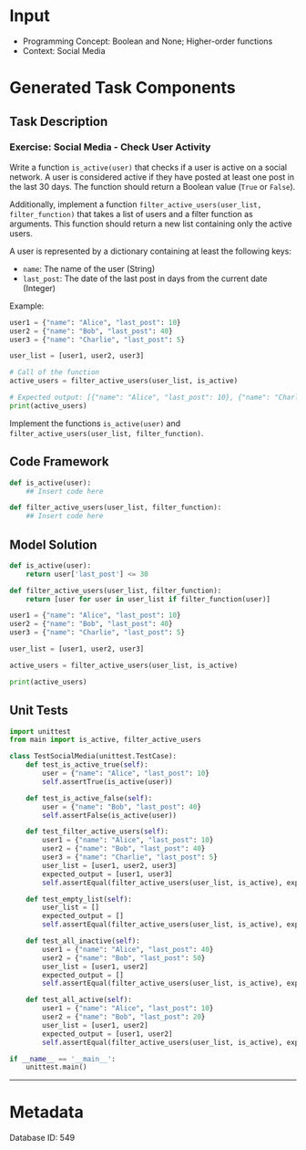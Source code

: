 # Input
- Programming Concept: Boolean and None; Higher-order functions
- Context: Social Media

# Generated Task Components
## Task Description
### Exercise: Social Media - Check User Activity

Write a function `is_active(user)` that checks if a user is active on a social network. A user is considered active if they have posted at least one post in the last 30 days. The function should return a Boolean value (`True` or `False`).

Additionally, implement a function `filter_active_users(user_list, filter_function)` that takes a list of users and a filter function as arguments. This function should return a new list containing only the active users.

A user is represented by a dictionary containing at least the following keys:
- `name`: The name of the user (String)
- `last_post`: The date of the last post in days from the current date (Integer)

Example:
```python
user1 = {"name": "Alice", "last_post": 10}
user2 = {"name": "Bob", "last_post": 40}
user3 = {"name": "Charlie", "last_post": 5}

user_list = [user1, user2, user3]

# Call of the function
active_users = filter_active_users(user_list, is_active)

# Expected output: [{"name": "Alice", "last_post": 10}, {"name": "Charlie", "last_post": 5}]
print(active_users)
```

Implement the functions `is_active(user)` and `filter_active_users(user_list, filter_function)`.

## Code Framework
```python
def is_active(user):
    ## Insert code here

def filter_active_users(user_list, filter_function):
    ## Insert code here

```

## Model Solution
```python
def is_active(user):
    return user['last_post'] <= 30

def filter_active_users(user_list, filter_function):
    return [user for user in user_list if filter_function(user)]

user1 = {"name": "Alice", "last_post": 10}
user2 = {"name": "Bob", "last_post": 40}
user3 = {"name": "Charlie", "last_post": 5}

user_list = [user1, user2, user3]

active_users = filter_active_users(user_list, is_active)

print(active_users)
```

## Unit Tests
```python
import unittest
from main import is_active, filter_active_users

class TestSocialMedia(unittest.TestCase):
    def test_is_active_true(self):
        user = {"name": "Alice", "last_post": 10}
        self.assertTrue(is_active(user))

    def test_is_active_false(self):
        user = {"name": "Bob", "last_post": 40}
        self.assertFalse(is_active(user))

    def test_filter_active_users(self):
        user1 = {"name": "Alice", "last_post": 10}
        user2 = {"name": "Bob", "last_post": 40}
        user3 = {"name": "Charlie", "last_post": 5}
        user_list = [user1, user2, user3]
        expected_output = [user1, user3]
        self.assertEqual(filter_active_users(user_list, is_active), expected_output)

    def test_empty_list(self):
        user_list = []
        expected_output = []
        self.assertEqual(filter_active_users(user_list, is_active), expected_output)

    def test_all_inactive(self):
        user1 = {"name": "Alice", "last_post": 40}
        user2 = {"name": "Bob", "last_post": 50}
        user_list = [user1, user2]
        expected_output = []
        self.assertEqual(filter_active_users(user_list, is_active), expected_output)

    def test_all_active(self):
        user1 = {"name": "Alice", "last_post": 10}
        user2 = {"name": "Bob", "last_post": 20}
        user_list = [user1, user2]
        expected_output = [user1, user2]
        self.assertEqual(filter_active_users(user_list, is_active), expected_output)

if __name__ == '__main__':
    unittest.main()
```
___
# Metadata
Database ID: 549
